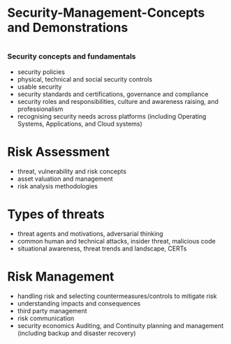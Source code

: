 # Security-Management-Concepts and Demonstrations
# <h3>Security concepts and fundamentals</h3>
* security policies 
* physical, technical and social security controls 
* usable security 
* security standards and certifications, governance and compliance 
* security roles and responsibilities, culture and awareness raising, and professionalism 
* recognising security needs across platforms (including Operating Systems, Applications, and Cloud systems)  
# Risk Assessment 
* threat, vulnerability and risk concepts 
* asset valuation and management 
* risk analysis methodologies 
# Types of threats 
* threat agents and motivations, adversarial thinking 
* common human and technical attacks, insider threat, malicious code 
* situational awareness, threat trends and landscape, CERTs 
# Risk Management 
* handling risk and selecting countermeasures/controls to mitigate risk 
* understanding impacts and consequences 
* third party management 
* risk communication 
* security economics 
Auditing, and Continuity planning and management (including backup and disaster recovery)
